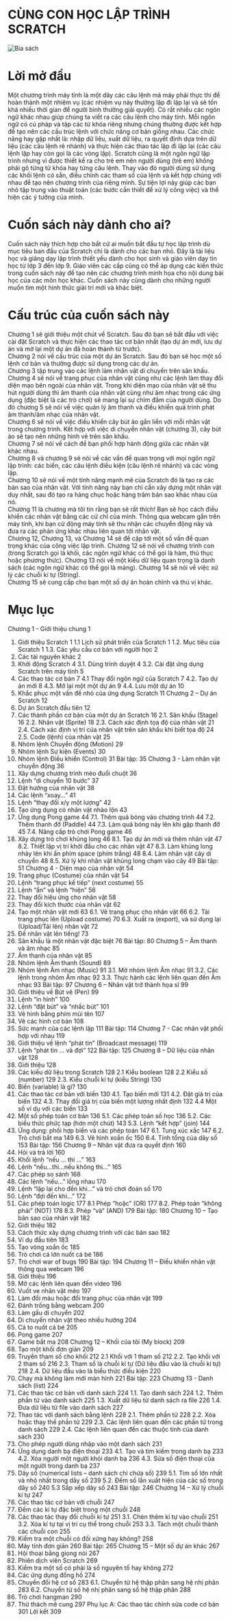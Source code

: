 # CÙNG CON HỌC LẬP TRÌNH SCRATCH
![Bìa sách](https://github.com/vuhatran/scratchbook/blob/main/misc/bia%201.jpg)
# Lời mở đầu
Một chương trình máy tính là một dãy các câu lệnh mà máy phải thực thi để hoàn thành một nhiệm vụ (các nhiệm vụ này thường lặp đi lặp lại và sẽ tốn khá nhiều thời gian để người bình thường giải quyết). Có rất nhiều các ngôn ngữ khác nhau giúp chúng ta viết ra các câu lệnh cho máy tính. Mỗi ngôn ngữ có cú pháp và tập các từ khóa riêng nhưng chúng thường được kết hợp để tạo nên các cấu trúc lệnh với chức năng cơ bản giống nhau. Các chức năng hay gặp nhất là: nhập dữ liệu, xuất dữ liệu, ra quyết định dựa trên dữ liệu (các câu lệnh rẽ nhánh) và thực hiện các thao tác lặp đi lặp lại (các câu lệnh lặp hay còn gọi là các vòng lặp). 
Scratch cũng là một ngôn ngữ lập trình nhưng vì được thiết kế ra cho trẻ em nên người dùng (trẻ em) không phải gõ từng từ khóa hay từng câu lệnh. Thay vào đó người dùng sử dụng các khối lệnh có sẵn, điều chỉnh các tham số của lệnh và kết hợp chúng với nhau để tạo nên chương trình của riêng mình. Sự tiện lợi này giúp các bạn nhỏ tập trung vào thuật toán (các bước cần thiết để xử lý công việc) và thể hiện các ý tưởng của mình.

# Cuốn sách này dành cho ai?
Cuốn sách này thích hợp cho bất cứ ai muốn bắt đầu tự học lập trình dù mục tiêu ban đầu của Scratch chỉ là dành cho các bạn nhỏ. Đây là tài liệu học và giảng dạy lập trình thiết yếu dành cho học sinh và giáo viên dạy tin học từ lớp 3 đến lớp 9. Giáo viên các cấp cũng có thể áp dụng các kiến thức trong cuốn sách này để tạo nên các chương trình minh họa cho nội dung bài học của các môn học khác. Cuốn sách này cũng dành cho những người muốn tìm một hình thức giải trí mới và khác biệt.

# Cấu trúc của cuốn sách này
  Chương 1 sẽ giới thiệu một chút về Scratch. Sau đó bạn sẽ bắt đầu với việc cài đặt Scratch và thực hiện các thao tác cơ bản nhất (tạo dự án mới, lưu dự án và mở lại một dự án đã hoàn thành từ trước). <br/>
  Chương 2 nói về cấu trúc của một dự án Scratch. Sau đó bạn sẽ học một số lệnh cơ bản và thường được sử dụng trong các dự án.<br/>
  Chương 3 tập trung vào các lệnh làm nhân vật di chuyển trên sân khấu.<br/>
  Chương 4 sẽ nói về trang phục của nhân vật cũng như các lệnh làm thay đổi diện mạo bên ngoài của nhân vật. Trong khi diện mạo của nhân vật sẽ thu hút người dùng thì âm thanh của nhân vật cũng như âm nhạc trong các ứng dụng (đặc biệt là các trò chơi) sẽ mang lại sự chìm đắm của người dùng. Do đó chương 5 sẽ nói về việc quản lý âm thanh và điều khiển quá trình phát âm thanh/âm nhạc của nhân vật.<br/>
  Chương 6 sẽ nói về việc điều khiển cây bút ảo gắn liền với mỗi nhân vật trong chương trình. Kết hợp với việc di chuyển nhân vật (chương 3), cây bút ảo sẽ tạo nên những hình vẽ trên sân khấu.<br/>
  Chương 7 sẽ nói về cách để bạn phối hợp hành động giữa các nhân vật khác nhau.<br/>
  Chương 8 và chương 9 sẽ nói về các vấn đề quan trọng với mọi ngôn ngữ lập trình: các biến, các câu lệnh điều kiện (câu lệnh rẽ nhánh) và các vòng lặp.<br/>
  Chương 10 sẽ nói về một tính năng mạnh mẽ của Scratch đó là tạo ra các bản sao của nhân vật. Với tính năng này bạn chỉ cần xây dựng một nhân vật duy nhất, sau đó tạo ra hàng chục hoặc hàng trăm bản sao khác nhau của nó. <br/>
  Chương 11 là chương mà tôi tin rằng bạn sẽ rất thích! Bạn sẽ học cách điều khiển các nhân vật bằng các cử chỉ của mình. Thông qua webcam gắn trên máy tính, khi bạn cử động máy tính sẽ thu nhận các chuyển động này và đưa ra các phản ứng khác nhau liên quan tới nhân vật.<br/>
  Chương 12, Chương 13, và Chương 14 sẽ đề cập tới một số vấn đề quan trọng khác của công việc lập trình. Chương 12 sẽ nói về chương trình con (trong Scratch gọi là khối, các ngôn ngữ khác có thể gọi là hàm, thủ thục hoặc phương thức). Chương 13 nói về một kiểu dữ liệu quan trọng là danh sách (các ngôn ngữ khác có thể gọi là mảng). Chương 14 sẽ nói về việc xử lý các chuỗi kí tự (String).<br/>
Chương 15 sẽ cung cấp cho bạn một số dự án hoàn chỉnh và thú vị khác.

# Mục lục
Chương 1 - Giới thiệu chung	1
1. Giới thiệu Scratch	1
1.1 Lịch sử phát triển của Scratch	1
1.2. Mục tiêu của Scratch	1
1.3. Các yêu cầu cơ bản với người học	2
2. Các tài nguyên khác	2
3. Khởi động Scratch	4
3.1. Dùng trình duyệt	4
3.2. Cài đặt ứng dụng Scratch trên máy tính	5
4. Các thao tác cơ bản	7
4.1 Thay đổi ngôn ngữ của Scratch	7
4.2. Tạo dự án mới	8
4.3. Mở lại một một dự án	9
4.4. Lưu một dự án	10
5. Khắc phục một vấn đề nhỏ của ứng dụng Scratch	11
Chương 2 – Dự án Scratch	12
1. Dự án Scratch đầu tiên	12
2. Các thành phần cơ bản của một dự án Scratch	16
2.1. Sân khấu (Stage)	16
2.2. Nhân vật (Sprite)	18
2.3. Cách xác định tọa độ của nhân vật	21
2.4. Cách xác định vị trí của nhân vật trên sân khấu khi biết tọa độ	24
2.5. Code (lệnh) của nhân vật	25
3. Nhóm lệnh Chuyển động (Motion)	29
4. Nhóm lệnh Sự kiện (Events)	30
5. Nhóm lệnh Điều khiển (Control)	31
Bài tập:	35
Chương 3 - Làm nhân vật chuyển động	36
1. Xây dựng chương trình mèo đuổi chuột	36
2. Lệnh “di chuyển 10 bước”	37
3. Đặt hướng của nhân vật	38
4. Các lệnh “xoay…”	41
5. Lệnh “thay đổi x/y một lượng”	42
6. Tạo ứng dụng có nhân vật nhào lộn	43
7. Ứng dụng Pong game	44
7.1. Thêm quả bóng vào chương trình	44
7.2. Thêm thanh đỡ (Paddle)	44
7.3. Làm quả bóng nảy lên khi gặp thanh đỡ	45
7.4. Nâng cấp trò chơi Pong game	46
8. Xây dựng trò chơi khủng long	46
8.1. Tạo dự án mới và thêm nhân vật	47
8.2. Thiết lập vị trí khởi đầu cho các nhân vật	47
8.3. Làm khủng long nhảy lên khi ấn phím space (phím trắng)	48
8.4. Làm nhân vật cây di chuyển	48
8.5. Xử lý khi nhân vật khủng long chạm vào cây	49
Bài tập:	51
Chương 4 - Diện mạo của nhân vật	54
1. Trang phục (Costume) của nhân vật	54
2. Lệnh “trang phục kế tiếp” (next costume)	55
3. Lệnh “ẩn” và lệnh “hiện”	56
4. Thay đổi hiệu ứng cho nhân vật	58
5. Thay đổi kích thước của nhân vật	62
6. Tạo một nhân vật mới	63
6.1. Vẽ trang phục cho nhân vật	66
6.2. Tải trang phục lên (Upload costume)	70
6.3. Xuất ra (export), và sử dụng lại (Upload/Tải lên) nhân vật	72
7. Để nhân vật lên tiếng!	73
8. Sân khấu là một nhân vật đặc biệt	76
Bài tập:	80
Chương 5 – Âm thanh và âm nhạc	85
1. Âm thanh của nhân vật	85
2. Nhóm lệnh Âm thanh (Sound)	89
3. Nhóm lệnh Âm nhạc (Music)	91
3.1. Mở nhóm lệnh Âm nhạc	91
3.2. Các lệnh trong nhóm Âm nhạc	92
3.3. Thực hành các lệnh liên quan đến Âm nhạc	93
Bài tập:	97
Chương 6 – Nhân vật trở thành họa sĩ	99
1. Giới thiệu về Bút vẽ (Pen)	99
2. Lệnh “in hình”	100
3. Lệnh “đặt bút” và “nhấc bút”	101
4. Vẽ hình bằng phím mũi tên	107
5. Vẽ các hình cơ bản	108
6. Sức mạnh của các lệnh lặp	111
Bài tập:	114
Chương 7 - Các nhân vật phối hợp với nhau	119
1. Giới thiệu về lệnh “phát tin” (Broadcast message)	119
2. Lệnh “phát tin … và đợi”	122
Bài tập:	125
Chương 8 – Dữ liệu của nhân vật	128
1. Giới thiệu	128
2. Các kiểu dữ liệu trong Scratch	128
2.1 Kiểu boolean	128
2.2 Kiểu số (number)	129
2.3. Kiểu chuỗi kí tự (kiểu String)	130
3. Biến (variable) là gì?	130
4. Các thao tác cơ bản với biến	130
4.1. Tạo biến mới	131
4.2. Đặt giá trị của biến	132
4.3. Thay đổi giá trị của biến một lượng nhất định	132
4.4 Một số ví dụ với các biến	133
5. Một số phép toán cơ bản	136
5.1. Các phép toán số học	136
5.2. Các biểu thức phức tạp (hơn một chút)	143
5.3. Lệnh “kết hợp” (join)	144
6. Ứng dụng: phối hợp biến và các phép toán	147
6.1. Tung xúc xắc	147
6.2. Trò chơi bắt ma	149
6.3. Vẽ hình xoắn ốc	150
6.4. Tính tổng của dãy số	153
Bài tập:	156
Chương 9 – Nhân vật đưa ra quyết định	160
1. Hỏi và trả lời	160
2. Khối lệnh “nếu … thì …”	163
3. Lệnh “nếu...thì...nếu không thì…”	165
4. Các phép so sánh	168
5. Các lệnh “nếu…” lồng nhau	170
6. Lệnh “lặp lại cho đến khi…” và trò chơi đoán số	170
7. Lệnh “đợi đến khi…”	172
8. Các phép toán logic	177
8.1 Phép “hoặc” (OR)	177
8.2. Phép toán “không phải” (NOT)	178
8.3. Phép “và” (AND)	179
Bài tập:	180
Chương 10 – Tạo bản sao của nhân vật	182
1. Giới thiệu	182
2. Cách thức xây dựng chương trình với các bản sao	182
3. Ví dụ đầu tiên	183
4. Tạo vòng xoắn ốc	185
5. Trò chơi cá lớn nuốt cá bé	186
6. Trò chơi war of bugs	190
Bài tập:	194
Chương 11 – Điều khiển nhân vật thông qua webcam	196
1. Giới thiệu	196
2. Mở các lệnh liên quan đến video	196
3. Vuốt ve nhân vật mèo	197
4. Làm đổi màu hoặc đổi trang phục của nhân vật	199
5. Đánh trống bằng webcam	200
6. Làm gấu di chuyển	202
7. Di chuyển nhân vật theo nhiều hướng	204
8. Cá to nuốt cá bé	205
9. Pong game	207
10. Game bắt ma	208
Chương 12 – Khối của tôi (My block)	209
1. Tạo một khối đơn giản	209
2. Truyền tham số cho khối	212
2.1 Khối với 1 tham số	212
2.2. Tạo khối với 2 tham số	216
2.3. Tham số là chuỗi kí tự (Dữ liệu đầu vào là chuỗi kí tự)	218
2.4. Dữ liệu đầu vào là biểu thức điều kiện	220
3. Chạy mà không làm mới màn hình	221
Bài tập:	223
Chương 13 - Danh sách (list)	224
1. Các thao tác cơ bản với danh sách	224
1.1. Tạo danh sách	224
1.2. Thêm phần tử vào danh sách	225
1.3. Xuất dữ liệu từ danh sách ra file	226
1.4. Đưa dữ liệu từ file vào danh sách	227
2. Thao tác với danh sách bằng lệnh	228
2.1. Thêm phần tử	228
2.2. Xóa hoặc thay thế phần tử	229
2.3. Các lệnh liên quan đến các phần tử trong danh sách	229
2.4. Các lệnh liên quan đến các thuộc tính của danh sách	230
3. Cho phép người dùng nhập vào một danh sách	231
4. Ứng dụng danh bạ điện thoại	233
4.1. Tạo và tìm kiếm trong danh bạ	233
4.2. Xóa người một người khỏi danh bạ	236
4.3. Sửa số điện thoại của một người trong danh bạ	237
5. Dãy số (numerical lists – danh sách chỉ chứa số)	239
5.1. Tìm số lớn nhất và nhỏ nhất trong dãy số	239
5.2. Đếm số lần xuất hiện của các số trong dãy số	240
5.3 Sắp xếp dãy số	243
Bài tập:	246
Chương 14 – Xử lý chuỗi kí tự	247
1. Các thao tác cơ bản với chuỗi	247
2. Đếm các kí tự đặc biệt trong một chuỗi	248
3. Các thao tác thay đổi chuỗi kí tự	251
3.1. Chèn thêm kí tự vào chuỗi	251
3.2. Xóa kí tự tại vị trí cụ thể trong chuỗi	253
3.3. Tách một chuỗi thành các chuỗi con	255
4. Kiểm tra một chuỗi có đối xứng hay không?	258
5. Máy tính đơn giản	260
Bài tập:	265
Chương 15 – Một số dự án khác	267
1. Hội thoại bằng giọng nói	267
2. Phiên dịch viên Scratch	269
3. Kiểm tra một số có phải là số nguyên tố hay không	272
4. Các ứng dụng đồng hồ	274
6. Chuyển đổi hệ cơ số	283
6.1. Chuyển từ hệ thập phân sang hệ nhị phân	283
6.2. Chuyển từ số hệ nhị phân sang số hệ thập phân	288
7. Trò chơi hangman	290
8. Thử thách mê cung	297
Phụ lục A: Các thao tác chỉnh sửa code cơ bản	301
Lời kết	309

